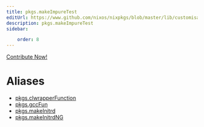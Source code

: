 ```yaml
---
title: pkgs.makeImpureTest
editUrl: https://www.github.com/nixos/nixpkgs/blob/master/lib/customisation.nix#L125C35
description: pkgs.makeImpureTest
sidebar:

    order: 8
---
```


<a href="https://www.github.com/nixos/nixpkgs/blob/master/lib/customisation.nix#L125C35">Contribute Now!</a>


# Aliases

- [pkgs.clwrapperFunction](/reference/pkgsclwrapperFunction)
- [pkgs.gccFun](/reference/pkgsgccFun)
- [pkgs.makeInitrd](/reference/pkgsmakeInitrd)
- [pkgs.makeInitrdNG](/reference/pkgsmakeInitrdNG)


